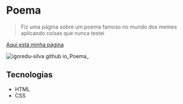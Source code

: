 # Poema
> Fiz uma página sobre um poema famoso no mundo dos memes aplicando coisas que nunca testei

[Aqui está minha página](https://igoredu-silva.github.io/Poema/)

![igoredu-silva github io_Poema_](https://user-images.githubusercontent.com/102062976/190931938-519dce3c-020c-4c9c-80fb-d4e3c8ae6420.png)

## Tecnologias
- HTML
- CSS
